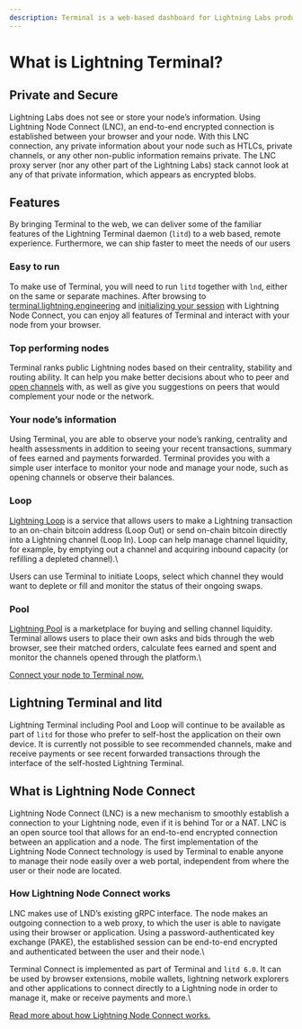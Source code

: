 ```yaml
---
description: Terminal is a web-based dashboard for Lightning Labs products.
---
```


# What is Lightning Terminal?

## Private and Secure

Lightning Labs does not see or store your node’s information. Using Lightning Node Connect (LNC), an end-to-end encrypted connection is established between your browser and your node. With this LNC connection, any private information about your node such as HTLCs, private channels, or any other non-public information remains private. The LNC proxy server (nor any other part of the Lightning Labs) stack cannot look at any of that private information, which appears as encrypted blobs.

## Features

By bringing Terminal to the web, we can deliver some of the familiar features of the Lightning Terminal daemon (`litd`) to a web based, remote experience. Furthermore, we can ship faster to meet the needs of our users

### Easy to run

To make use of Terminal, you will need to run `litd` together with `lnd`, either on the same or separate machines. After browsing to [terminal.lightning.engineering](http://terminal.lightning.engineering) and [initializing your session](connect.md) with Lightning Node Connect, you can enjoy all features of Terminal and interact with your node from your browser.&#x20;

### Top performing nodes

Terminal ranks public Lightning nodes based on their centrality, stability and routing ability. It can help you make better decisions about who to peer and [open channels](opening-channels.md) with, as well as give you suggestions on peers that would complement your node or the network.

### Your node’s information

Using Terminal, you are able to observe your node’s ranking, centrality and health assessments in addition to seeing your recent transactions, summary of fees earned and payments forwarded. Terminal provides you with a simple user interface to monitor your node and manage your node, such as opening channels or observe their balances.&#x20;

### Loop

[Lightning Loop](loop.md) is a service that allows users to make a Lightning transaction to an on-chain bitcoin address (Loop Out) or send on-chain bitcoin directly into a Lightning channel (Loop In). Loop can help manage channel liquidity, for example, by emptying out a channel and acquiring inbound capacity (or refilling a depleted channel).\


Users can use Terminal to initiate Loops, select which channel they would want to deplete or fill and monitor the status of their ongoing swaps.

### Pool

[Lightning Pool](pool.md) is a marketplace for buying and selling channel liquidity. Terminal allows users to place their own asks and bids through the web browser, see their matched orders, calculate fees earned and spent and monitor the channels opened through the platform.\


[Connect your node to Terminal now.](https://terminal.lightning.engineering)

## Lightning Terminal and litd

Lightning Terminal including Pool and Loop will continue to be available as part of `litd` for those who prefer to self-host the application on their own device. It is currently not possible to see recommended channels, make and receive payments or see recent forwarded transactions through the interface of the self-hosted Lightning Terminal.

## What is Lightning Node Connect

Lightning Node Connect (LNC) is a new mechanism to smoothly establish a connection to your Lightning node, even if it is behind Tor or a NAT. LNC is an open source tool that allows for an end-to-end encrypted connection between an application and a node. The first implementation of the Lightning Node Connect technology is used by Terminal to enable anyone to manage their node easily over a web portal, independent from where the user or their node are located.

### How Lightning Node Connect works

LNC makes use of LND’s existing gRPC interface. The node makes an outgoing connection to a web proxy, to which the user is able to navigate using their browser or application. Using a password-authenticated key exchange (PAKE), the established session can be end-to-end encrypted and authenticated between the user and their node.\


Terminal Connect is implemented as part of Terminal and `litd 6.0`. It can be used by browser extensions, mobile wallets, lightning network explorers and other applications to connect directly to a Lightning node in order to manage it, make or receive payments and more.\


[Read more about how Lightning Node Connect works.](lightning-node-connect.md)
